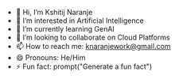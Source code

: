 - 👋 Hi, I’m Kshitij Naranje
- 👀 I’m interested in Artificial Intelligence
- 🌱 I’m currently learning GenAI  
- 💞️ I’m looking to collaborate on Cloud Platforms
- 📫 How to reach me: knaranjework@gmail.com
- 😄 Pronouns: He/Him
- ⚡ Fun fact: prompt("Generate a fun fact")

<!---
knaranje69/knaranje69 is a ✨ special ✨ repository because its `README.md` (this file) appears on your GitHub profile.
You can click the Preview link to take a look at your changes.
--->
